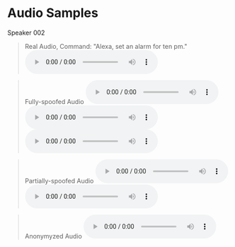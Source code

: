 # Audio Samples

Speaker 002

> Real Audio, Command: "Alexa, set an alarm for ten pm."
<audio controls="controls"><source type="audio/wav" src="samples/real/002_2_alexa.wav"></source></audio> 

> Fully-spoofed Audio
<audio controls="controls"><source type="audio/wav" src="samples/fully-spoofed/002_alexa_0_wakeword.wav"></source></audio> 
<audio controls="controls"><source type="audio/wav" src="samples/fully-spoofed/002_alexa_5_seen.wav"></source></audio>
<audio controls="controls"><source type="audio/wav" src="samples/fully-spoofed/002_alexa_23_unseen.wav"></source></audio>

> Partially-spoofed Audio
<audio controls="controls"><source type="audio/wav" src="samples/partially-spoofed/002_2_female.wav"></source></audio>
<audio controls="controls"><source type="audio/wav" src="samples/partially-spoofed/002_2_male.wav"></source></audio>

> Anonymyzed Audio
> <audio controls="controls"><source type="audio/wav" src="samples/anonymyzed/002_2_1_anon.wav"></source></audio> 

